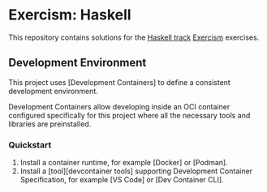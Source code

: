 # Exercism: Haskell

This repository contains solutions for the [Haskell track] [Exercism] exercises.

[Exercism]: https://exercism.org
[Haskell track]: https://exercism.org/tracks/haskell

## Development Environment

This project uses [Development Containers] to define a consistent development environment.

Development Containers allow developing inside an OCI container
configured specifically for this project where all the necessary tools and libraries are preinstalled.

### Quickstart

1. Install a container runtime, for example [Docker] or [Podman].
2. Install a [tool][devcontainer tools] supporting Development Container Specification, for example [VS Code] or [Dev Container CLI].
